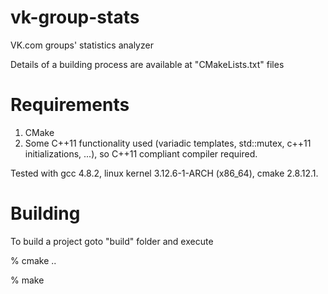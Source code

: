 vk-group-stats
=============

VK.com groups' statistics analyzer

Details of a building process are available at "CMakeLists.txt" files


Requirements
=============

1. CMake
2. Some C++11 functionality used (variadic templates, std::mutex, c++11 initializations, ...), so C++11 compliant compiler required.

Tested with gcc 4.8.2, linux kernel 3.12.6-1-ARCH (x86_64), cmake 2.8.12.1.


Building
=============

To build a project goto "build" folder and execute

% cmake ..

% make

